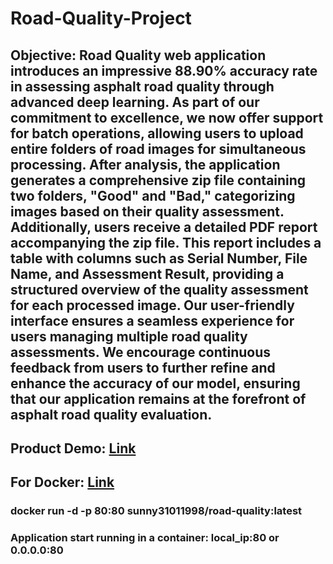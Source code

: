 # Road-Quality-Project
## Objective: Road Quality web application introduces an impressive 88.90% accuracy rate in assessing asphalt road quality through advanced deep learning. As part of our commitment to excellence, we now offer support for batch operations, allowing users to upload entire folders of road images for simultaneous processing. After analysis, the application generates a comprehensive zip file containing two folders, "Good" and "Bad," categorizing images based on their quality assessment. Additionally, users receive a detailed PDF report accompanying the zip file. This report includes a table with columns such as Serial Number, File Name, and Assessment Result, providing a structured overview of the quality assessment for each processed image. Our user-friendly interface ensures a seamless experience for users managing multiple road quality assessments. We encourage continuous feedback from users to further refine and enhance the accuracy of our model, ensuring that our application remains at the forefront of asphalt road quality evaluation.

## Product Demo: [Link](https://youtu.be/6m9XcFSjViw?si=gf7Bp8o4jxjh9ACD)
## For Docker: [Link](https://hub.docker.com/r/sunny31011998/road-quality)
### docker run -d -p 80:80 sunny31011998/road-quality:latest
### Application start running in a container:  local_ip:80 or 0.0.0.0:80
